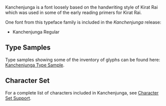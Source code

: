 
Kanchenjunga is a font loosely based on the handwriting style of Kirat Rai which was used in some of the early reading primers for Kirat Rai.

One font from this typeface family is included in the *Kanchenjunga* release:

- Kanchenjunga Regular


## Type Samples

Type samples showing some of the inventory of glyphs can be found here: 
[Kanchenjunga Type Sample](sample).

## Character Set

For a complete list of characters included in Kanchenjunga, see [Character Set Support](charset).

